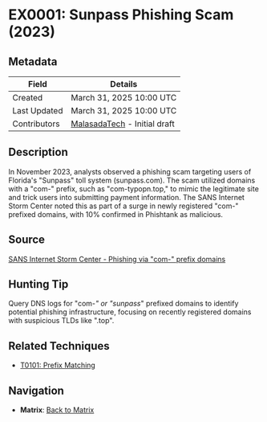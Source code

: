 # EX0001: Sunpass Phishing Scam (2023)

## Metadata
| Field          | Details                                      |
|----------------|----------------------------------------------|
| Created        | March 31, 2025 10:00 UTC                    |
| Last Updated   | March 31, 2025 10:00 UTC                    |
| Contributors   | [MalasadaTech](../contributors.md#malasadatech) - Initial draft |

## Description
In November 2023, analysts observed a phishing scam targeting users of Florida's "Sunpass" toll system (sunpass.com). The scam utilized domains with a "com-" prefix, such as "com-typopn.top," to mimic the legitimate site and trick users into submitting payment information. The SANS Internet Storm Center noted this as part of a surge in newly registered "com-" prefixed domains, with 10% confirmed in Phishtank as malicious.

## Source
[SANS Internet Storm Center - Phishing via "com-" prefix domains](https://isc.sans.edu/diary/31654)

## Hunting Tip
Query DNS logs for "com-*" or "sunpass*" prefixed domains to identify potential phishing infrastructure, focusing on recently registered domains with suspicious TLDs like ".top".

## Related Techniques
- [T0101: Prefix Matching](../techniques/T0101.md)

## Navigation
- **Matrix**: [Back to Matrix](../matrix.md)
